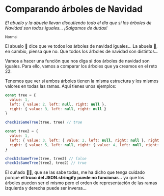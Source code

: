 # Comparando árboles de Navidad

_El abuelo y la abuela llevan discutiendo todo el día que si los árboles de Navidad son todos iguales... ¡Salgamos de dudas!_

<small>Normal</small>

El abuelo 👴 dice que ve todos los árboles de navidad iguales... La abuela 👵, en cambio, piensa que no. Que todos los árboles de navidad son distintos...

Vamos a hacer una función que nos diga si dos árboles de navidad son iguales. Para ello, vamos a comparar los árboles que ya creamos en el reto 22.

Tenemos que ver si ambos árboles tienen la misma estructura y los mismos valores en todas las ramas. Aquí tienes unos ejemplos:

```javascript
const tree = {
  value: 1,
  left: { value: 2, left: null, right: null },
  right: { value: 3, left: null, right: null }
}

checkIsSameTree(tree, tree) // true

const tree2 = {
  value: 1,
  left: { value: 3, left: { value: 2, left: null, right: null }, right: null },
  right: { value: 5, left: null, right: { value: 4, left: null, right: null } }
}

checkIsSameTree(tree, tree2) // false
checkIsSameTree(tree2, tree2) // true
```

El cuñado 🦹‍♂️, que se las sabe todas, me ha dicho que tenga cuidado porque **el truco del JSON.stringify puede no funcionar...** ya que los árboles pueden ser el mismo pero el orden de representación de las ramas izquierda y derecha puede ser inversa...